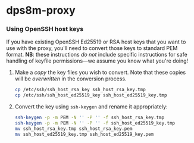 <!-- Copyright (c) 2025 Jeffrey H. Johnson -->
<!-- Copyright (c) 2025 The DPS8M Development Team -->
<!-- SPDX-License-Identifier: MIT -->
<!-- vim: ft=markdown expandtab : -->
# dps8m-proxy

### Using OpenSSH host keys

If you have existing OpenSSH Ed25519 or RSA host keys that you want
to use with the proxy, you'll need to convert those keys to standard
PEM format. **NB**: these instructions *do not* include specific
instructions for safe handling of keyfile permissions—we assume you
know what you're doing!

1. Make a *copy* the key files you wish to convert.  Note that these
   copies will be *overwritten* in the conversion process.

   ```sh
   cp /etc/ssh/ssh_host_rsa_key ssh_host_rsa_key.tmp
   cp /etc/ssh/ssh_host_ed25519_key ssh_host_ed25519_key.tmp
   ```

2. Convert the key using `ssh-keygen` and rename it appropriately:
   ```sh
   ssh-keygen -p -m PEM -N '' -P '' -f ssh_host_rsa_key.tmp
   ssh-keygen -p -m PEM -N '' -P '' -f ssh_host_ed25519_key.tmp
   mv ssh_host_rsa_key.tmp ssh_host_rsa_key.pem
   mv ssh_host_ed25519_key.tmp ssh_host_ed25519_key.pem 
   ```
